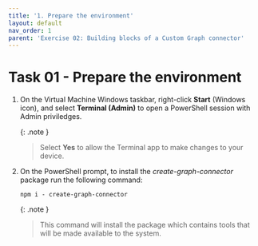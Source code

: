 ```yaml
---
title: '1. Prepare the environment'
layout: default
nav_order: 1
parent: 'Exercise 02: Building blocks of a Custom Graph connector'
---
```


# Task 01 - Prepare the environment

1. On the Virtual Machine Windows taskbar, right-click **Start** (Windows icon), and select **Terminal (Admin)** to open a PowerShell session with Admin priviledges.

	{: .note }
	> Select **Yes** to allow the Terminal app to make changes to your device.

1. On the PowerShell prompt, to install the *create-graph-connector* package run the following command:


	```
	npm i - create-graph-connector
 	```
 	
	{: .note }
	> This command will install the package which contains tools that will be made available to the system.
